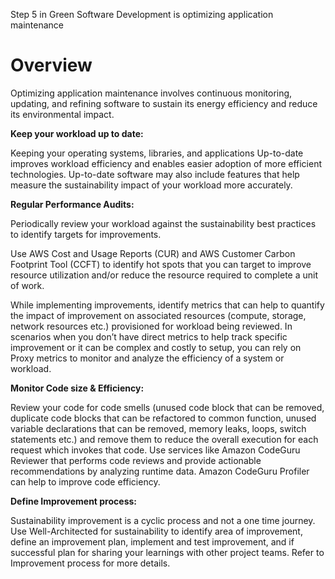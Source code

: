 Step 5 in Green Software Development is optimizing application maintenance

# Overview

Optimizing application maintenance involves continuous monitoring, updating, and refining software to sustain its energy efficiency and reduce its environmental impact.

**Keep your workload up to date:**

Keeping your operating systems, libraries, and applications Up-to-date improves workload efficiency and enables easier adoption of more efficient technologies. Up-to-date software may also include features that help measure the sustainability impact of your workload more accurately.

**Regular Performance Audits:**

Periodically review your workload against the sustainability best practices to identify targets for improvements. 

Use AWS Cost and Usage Reports (CUR) and AWS Customer Carbon Footprint Tool (CCFT) to identify hot spots that you can target to improve resource utilization and/or reduce the resource required to complete a unit of work. 

While implementing improvements, identify metrics that can help to quantify the impact of improvement on associated resources (compute, storage, network resources etc.) provisioned for workload being reviewed. In scenarios when you don’t have direct metrics to help track specific improvement or it can be complex and costly to setup, you can rely on Proxy metrics to monitor and analyze the efficiency of a system or workload.

**Monitor Code size & Efficiency:**

Review your code for code smells (unused code block that can be removed, duplicate code blocks that can be refactored to common function, unused variable declarations that can be removed, memory leaks, loops, switch statements etc.) and remove them to reduce the overall execution for each request which invokes that code. Use services like Amazon CodeGuru Reviewer that performs code reviews and provide actionable recommendations by analyzing runtime data. Amazon CodeGuru Profiler can help to improve code efficiency.

**Define Improvement process:**

Sustainability improvement is a cyclic process and not a one time journey. Use Well-Architected for sustainability to identify area of improvement, define an improvement plan, implement and test improvement, and if successful plan for sharing your learnings with other project teams. Refer to Improvement process for more details.
